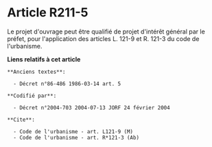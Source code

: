 # Article R211-5

Le projet d'ouvrage peut être qualifié de projet d'intérêt général par le préfet, pour l'application des articles L. 121-9 et
R. 121-3 du code de l'urbanisme.

**Liens relatifs à cet article**

	**Anciens textes**:

	  - Décret n°86-486 1986-03-14 art. 5

	**Codifié par**:

	  - Décret n°2004-703 2004-07-13 JORF 24 février 2004

	**Cite**:

	  - Code de l'urbanisme - art. L121-9 (M)
	  - Code de l'urbanisme - art. R*121-3 (Ab)
